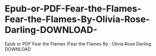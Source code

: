 # Epub-or-PDF-Fear-the-Flames-Fear-the-Flames-By-Olivia-Rose-Darling-DOWNLOAD-
Epub or PDF Fear the Flames (Fear the Flames By : Olivia Rose Darling DOWNLOAD 
